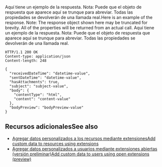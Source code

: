 <span data-ttu-id="2cd06-p102">Aquí tiene un ejemplo de la respuesta. Nota: Puede que el objeto de respuesta que aparece aquí se trunque para abreviar. Todas las propiedades se devolverán de una llamada real.</span><span class="sxs-lookup"><span data-stu-id="2cd06-p102">Here is an example of the response. Note: The response object shown here may be truncated for brevity. All of the properties will be returned from an actual call.</span></span>
Aquí tiene un ejemplo de la respuesta. Nota: Puede que el objeto de respuesta que aparece aquí se trunque para abreviar. Todas las propiedades se devolverán de una llamada real.
<!-- {
  "blockType": "response",
  "truncated": true,
  "@odata.type": "microsoft.graph.message"
} -->
```http
HTTP/1.1 200 OK
Content-type: application/json
Content-length: 248

{
  "receivedDateTime": "datetime-value",
  "sentDateTime": "datetime-value",
  "hasAttachments": true,
  "subject": "subject-value",
  "body": {
    "contentType": "html",
    "content": "content-value"
  },
  "bodyPreview": "bodyPreview-value"
}
```

## <span data-ttu-id="2cd06-129">Recursos adicionales</span><span class="sxs-lookup"><span data-stu-id="2cd06-129">See also</span></span>
<a id="see-also" class="xliff"></a>

- [<span data-ttu-id="2cd06-130">Agregar datos personalizados a los recursos mediante extensiones</span><span class="sxs-lookup"><span data-stu-id="2cd06-130">Add custom data to resources using extensions</span></span>](../../../concepts/extensibility_overview.md)
- [<span data-ttu-id="2cd06-131">Agregar datos personalizados a usuarios mediante extensiones abiertas (versión preliminar)</span><span class="sxs-lookup"><span data-stu-id="2cd06-131">Add custom data to users using open extensions (preview)</span></span>](../../../concepts/extensibility_open_users.md)
<!--
- [Add custom data to groups using schema extensions (preview)](../../../concepts/extensibility_schema_groups.md)
-->


<!-- uuid: 8fcb5dbc-d5aa-4681-8e31-b001d5168d79
2015-10-25 14:57:30 UTC -->
<!-- {
  "type": "#page.annotation",
  "description": "Get message",
  "keywords": "",
  "section": "documentation",
  "tocPath": ""
}-->
